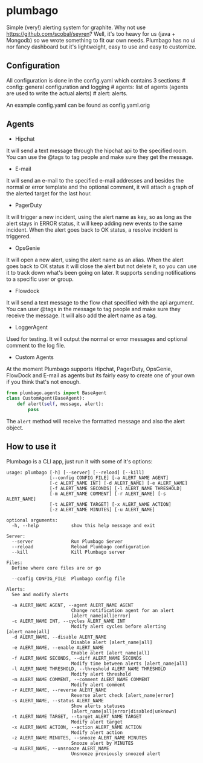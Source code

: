 plumbago
========

Simple (very!) alerting system for graphite.
Why not use https://github.com/scobal/seyren? Well, it's too heavy for us (java + Mongodb) so we wrote something to fit our own needs.
Plumbago has no ui nor fancy dashboard but it's lightweight, easy to use and easy to customize.

Configuration
-------------
All configuration is done in the config.yaml which contains 3 sections:
    # config: general configuration and logging
    # agents: list of agents (agents are used to write the actual alerts)
    # alert: alerts.

An example config.yaml can be found as config.yaml.orig

Agents
------
* Hipchat

It will send a text message through the hipchat api to the specified room. You can use the @tags to tag people and
make sure they get the message.

* E-mail

It will send an e-mail to the specified e-mail addresses and besides the normal or error template and the optional
comment, it will attach a graph of the alerted target for the last hour.

* PagerDuty

It will trigger a new incident, using the alert name as key, so as long as the alert stays in ERROR status, it will
keep adding new events to the same incident. When the alert goes back to OK status, a resolve incident is triggered.

* OpsGenie

It will open a new alert, using the alert name as an alias. When the alert goes back to OK status it will close the
alert but not delete it, so you can use it to track down what's been going on later. It supports sending notifications
to a specific user or group.

* Flowdock

It will send a text message to the flow chat specified with the api argument. You can user @tags in the message
to tag people and make sure they receive the message. It will also add the alert name as a tag.

* LoggerAgent

Used for testing. It will output the normal or error messages and optional comment to the log file.

* Custom Agents

At the moment Plumbago supports Hipchat, PagerDuty, OpsGenie, FlowDock and E-mail as agents but its fairly easy to
create one of your own if you think that's not enough.

```python
from plumbago.agents import BaseAgent
class CustomAgent(BaseAgent):
    def alert(self, message, alert):
        pass
```

The `alert` method will receive the formatted message and also the alert object.

How to use it
-------------
Plumbago is a CLI app, just run it with some of it's options:

```
usage: plumbago [-h] [--server] [--reload] [--kill]
                [--config CONFIG_FILE] [-a ALERT_NAME AGENT]
                [-c ALERT_NAME INT] [-d ALERT_NAME] [-e ALERT_NAME]
                [-f ALERT_NAME SECONDS] [-l ALERT_NAME THRESHOLD]
                [-m ALERT_NAME COMMENT] [-r ALERT_NAME] [-s ALERT_NAME]
                [-t ALERT_NAME TARGET] [-x ALERT_NAME ACTION]
                [-z ALERT_NAME MINUTES] [-u ALERT_NAME]

optional arguments:
  -h, --help            show this help message and exit

Server:
  --server              Run Plumbago Server
  --reload              Reload Plumbago configuration
  --kill                Kill Plumbago server

Files:
  Define where core files are or go

  --config CONFIG_FILE  Plumbago config file

Alerts:
  See and modify alerts

  -a ALERT_NAME AGENT, --agent ALERT_NAME AGENT
                        Change notification agent for an alert
                        [alert_name|all|error]
  -c ALERT_NAME INT, --cycles ALERT_NAME INT
                        Modify alert cycles before alerting [alert_name|all]
  -d ALERT_NAME, --disable ALERT_NAME
                        Disable alert [alert_name|all]
  -e ALERT_NAME, --enable ALERT_NAME
                        Enable alert [alert_name|all]
  -f ALERT_NAME SECONDS, --diff ALERT_NAME SECONDS
                        Modify time between alerts [alert_name|all]
  -l ALERT_NAME THRESHOLD, --threshold ALERT_NAME THRESHOLD
                        Modify alert threshold
  -m ALERT_NAME COMMENT, --comment ALERT_NAME COMMENT
                        Modify alert comment
  -r ALERT_NAME, --reverse ALERT_NAME
                        Reverse alert check [alert_name|error]
  -s ALERT_NAME, --status ALERT_NAME
                        Show alerts statuses
                        [alert_name|all|error|disabled|unknown]
  -t ALERT_NAME TARGET, --target ALERT_NAME TARGET
                        Modify alert target
  -x ALERT_NAME ACTION, --action ALERT_NAME ACTION
                        Modify alert action
  -z ALERT_NAME MINUTES, --snooze ALERT_NAME MINUTES
                        Snooze alert by MINUTES
  -u ALERT_NAME, --unsnooze ALERT_NAME
                        Unsnooze previously snoozed alert
```